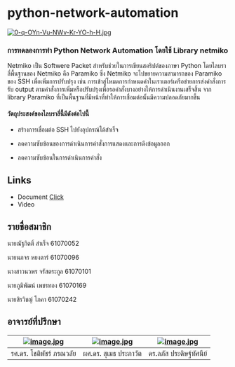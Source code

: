 # python-network-automation
[![0-q-OYn-Vu-NWv-Kr-YO-h-H.jpg](https://i.postimg.cc/qMcJ5TBz/0-q-OYn-Vu-NWv-Kr-YO-h-H.jpg)](https://postimg.cc/XpJ6rtCb)

### การทดลองการทำ Python Network Automation โดยใช้ Library netmiko

Netmiko เป็น Softwere Packet สำหรับช่วยในการเขียนสคริปต์ของภาษา Python โดยไลบราลี่พื้นฐานของ Netmiko คือ Paramiko ซึ่ง Netmiko จะไปขยายความสามารถของ Paramiko ของ SSH เพื่อเพิ่มการปรับปรุง เช่น การเข้าสู่โหมดการกำหนดค่าในเราเตอร์เครือข่ายการส่งคำสั่งการรับ output ตามคำสั่งการเพิ่มหรือปรับปรุงเพื่อรอคำสั่งบางอย่างให้การดำเนินงานเสร็จสิ้น จาก library Paramiko ที่เป็นพื้นฐานที่มีหน้าที่ทำให้การเชื่อมต่อนั้นมีความปลอดภัยมากขึ้น

#### วัตถุประสงค์ของไลบราลี่นี้มีดังต่อไปนี้

- สร้างการเชื่อมต่อ SSH ไปยังอุปกรณ์ได้สำเร็จ

- ลดความซับซ้อนของการดำเนินการคำสั่งการแสดงและการดึงข้อมูลออก

- ลดความซับซ้อนในการดำเนินการคำสั่ง



## Links
- Document [Click](https://docs.google.com/document/d/1I4SxJBc2LNUBdk7r_aQswfq3Rkdj5-S9vM7eCdGFkbc/edit)
- Video

## รายชื่อสมาชิก
นายณัฐกิตติ์      สำเร็จ         61070052

นายนภจร       หยงตาร์        61070096

นางสาวนวพร    จรัสตระกูล       61070101

นายภูมิพัฒน์     เพชรทอง       61070169

นายสิรวิชญ์      โภคา          61070242

## อาจารย์ที่ปรึกษา
[![image.jpg](https://i.postimg.cc/Kvn93Zxc/image.jpg)](https://postimg.cc/Vdk93PJ2) | [![image.jpg](https://i.postimg.cc/FsgZsDV7/image.jpg)](https://postimg.cc/KRjL07V2)  |  [![image.jpg](https://i.postimg.cc/WzcGskDG/image.jpg)](https://postimg.cc/sQKQc14x) |
----- | ----- | ----- |
 รศ.ดร. โชติพัชร์ ภรณวลัย | ผศ.ดร. สุเมธ ประภาวัต |  ดร.ลภัส ประดิษฐ์ทัศนีย์ |




  
